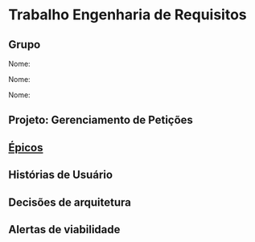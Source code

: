 # Trabalho Engenharia de Requisitos

## Grupo

Nome:

Nome:

Nome:

## Projeto: Gerenciamento de Petições

## [Épicos](../../pos-catolica/milestones)

## Histórias de Usuário

## Decisões de arquitetura

## Alertas de viabilidade



